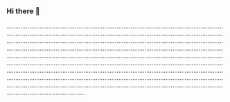 ### Hi there 👋

.........................................................................................................................................................................................................................................................................................................................................................................................................................................................................................................................................................................................................................................................................................................................................................................................................................................................................................................................................................................................................................................................................................................................................................................................................